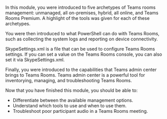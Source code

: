 In this module, you were introduced to five archetypes of Teams rooms management: unmanaged, all on-premises, hybrid, all online, and Teams Rooms Premium. A highlight of the tools was given for each of these archetypes.

You were then introduced to what PowerShell can do with Teams Rooms, such as collecting the system logs and reporting on device connectivity.

SkypeSettings.xml is a file that can be used to configure Teams Rooms settings. If you can set a value on the Teams Rooms console, you can also set it via SkypeSettings.xml.

Finally, you were introduced to the capabilities that Teams admin center brings to Teams Rooms. Teams admin center is a powerful tool for inventorying, managing, and troubleshooting Teams Rooms.

Now that you have finished this module, you should be able to:
  
- Differentiate between the available management options.
- Understand which tools to use and when to use them.
- Troubleshoot poor participant audio in a Teams Rooms meeting.
